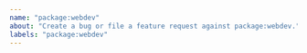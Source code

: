 ```yaml
---
name: "package:webdev"
about: "Create a bug or file a feature request against package:webdev."
labels: "package:webdev"
---
```

